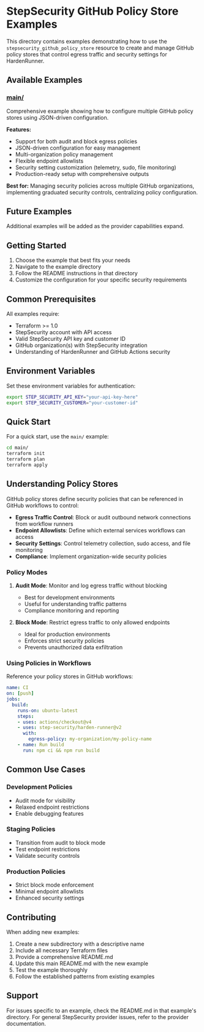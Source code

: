 # StepSecurity GitHub Policy Store Examples

This directory contains examples demonstrating how to use the `stepsecurity_github_policy_store` resource to create and manage GitHub policy stores that control egress traffic and security settings for HardenRunner.

## Available Examples

### [main/](./main/)
Comprehensive example showing how to configure multiple GitHub policy stores using JSON-driven configuration.

**Features:**
- Support for both audit and block egress policies
- JSON-driven configuration for easy management
- Multi-organization policy management
- Flexible endpoint allowlists
- Security setting customization (telemetry, sudo, file monitoring)
- Production-ready setup with comprehensive outputs

**Best for:** Managing security policies across multiple GitHub organizations, implementing graduated security controls, centralizing policy configuration.

## Future Examples

Additional examples will be added as the provider capabilities expand.

## Getting Started

1. Choose the example that best fits your needs
2. Navigate to the example directory
3. Follow the README instructions in that directory
4. Customize the configuration for your specific security requirements

## Common Prerequisites

All examples require:
- Terraform >= 1.0
- StepSecurity account with API access
- Valid StepSecurity API key and customer ID
- GitHub organization(s) with StepSecurity integration
- Understanding of HardenRunner and GitHub Actions security

## Environment Variables

Set these environment variables for authentication:

```bash
export STEP_SECURITY_API_KEY="your-api-key-here"
export STEP_SECURITY_CUSTOMER="your-customer-id"
```

## Quick Start

For a quick start, use the `main/` example:

```bash
cd main/
terraform init
terraform plan
terraform apply
```

## Understanding Policy Stores

GitHub policy stores define security policies that can be referenced in GitHub workflows to control:

- **Egress Traffic Control**: Block or audit outbound network connections from workflow runners
- **Endpoint Allowlists**: Define which external services workflows can access
- **Security Settings**: Control telemetry collection, sudo access, and file monitoring
- **Compliance**: Implement organization-wide security policies

### Policy Modes

1. **Audit Mode**: Monitor and log egress traffic without blocking
   - Best for development environments
   - Useful for understanding traffic patterns
   - Compliance monitoring and reporting

2. **Block Mode**: Restrict egress traffic to only allowed endpoints
   - Ideal for production environments
   - Enforces strict security policies
   - Prevents unauthorized data exfiltration

### Using Policies in Workflows

Reference your policy stores in GitHub workflows:

```yaml
name: CI
on: [push]
jobs:
  build:
    runs-on: ubuntu-latest
    steps:
    - uses: actions/checkout@v4
    - uses: step-security/harden-runner@v2
      with:
        egress-policy: my-organization/my-policy-name
    - name: Run build
      run: npm ci && npm run build
```

## Common Use Cases

### Development Policies
- Audit mode for visibility
- Relaxed endpoint restrictions
- Enable debugging features

### Staging Policies  
- Transition from audit to block mode
- Test endpoint restrictions
- Validate security controls

### Production Policies
- Strict block mode enforcement
- Minimal endpoint allowlists
- Enhanced security settings

## Contributing

When adding new examples:

1. Create a new subdirectory with a descriptive name
2. Include all necessary Terraform files
3. Provide a comprehensive README.md
4. Update this main README.md with the new example
5. Test the example thoroughly
6. Follow the established patterns from existing examples

## Support

For issues specific to an example, check the README.md in that example's directory. For general StepSecurity provider issues, refer to the provider documentation.